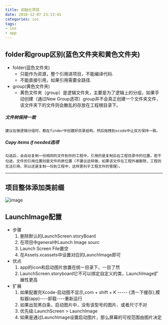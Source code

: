 ```yaml
---
title: 初始化项目
date: 2018-12-07 23:13:41
categories: ios
tags: 
- ios
- app
---
```


## folder和group区别(蓝色文件夹和黄色文件夹)
* folder(蓝色文件夹)
    * 只能作为资源，整个引用进项目，不能编译代码.
    * 不能直接引用，如果引用需要全路径.
* group(黄色文件夹)
    * 黄色文件夹（group）是逻辑文件夹，主要是为了逻辑上的分组，如果手动创建（通过New Group选项）group并不会真正创建一个文件夹文件，该文件夹下的文件则会散乱的存放在工程根目录下。
##### 文件树保持一致
    建议在做逻辑分组时，都在finder中创建好目录结构，然后拖拽到xcode中让双方保持一致。
##### Copy items if needed选项
    勾选后，会自动复制一份相同的文件到你的工程中，引用的是复制后在工程目录中的位置。若不勾选，文件的引用位置则是文件的原位置（不建议这样做，如果该文件在工程外被删除，工程则无法引用，所以还是复制一份到工程中，这样更利于工程文件的管理）。

***

## 项目整体添加类前缀
![image](/images/ios/class_prefix.png)<br />

## LaunchImage配置
* 步骤
    1. 删除默认的LaunchScreen.storyBoard
    2. 在项目中general中Launch Image sourc
    3. Launch Screen File置空
    4. 在Assets.xcassets中设置对应的LaunchImage即可
* 优点
    1. app的icon和启动图片放置在统一目录下，一目了然
    2. LaunchScreen.storyboard它不可以绑定自定义的类，LaunchImage扩展性更高
* 扩展
    1. 如果配置完Xcode-启动图不显示,com + shift + K ----- {清一下缓存},模拟器(app)----卸载----重新运行
    2. 如果出现黑白条，启动图片中，没有该型号的图片、或者尺寸不对
    3. 优先级:LaunchScreen > LaunchImage
    4. 如果是通过LaunchImage设置启动图片，那么屏幕的可视范围由图片决定


